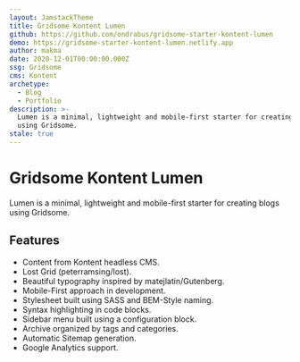 ```yaml
---
layout: JamstackTheme
title: Gridsome Kontent Lumen
github: https://github.com/ondrabus/gridsome-starter-kontent-lumen
demo: https://gridsome-starter-kontent-lumen.netlify.app
author: makma
date: 2020-12-01T00:00:00.000Z
ssg: Gridsome
cms: Kontent
archetype:
  - Blog
  - Portfolio
description: >-
  Lumen is a minimal, lightweight and mobile-first starter for creating blogs
  using Gridsome.
stale: true
---
```


# Gridsome Kontent Lumen

Lumen is a minimal, lightweight and mobile-first starter for creating blogs using Gridsome.

## Features

- Content from Kontent headless CMS.
- Lost Grid (peterramsing/lost).
- Beautiful typography inspired by matejlatin/Gutenberg.
- Mobile-First approach in development.
- Stylesheet built using SASS and BEM-Style naming.
- Syntax highlighting in code blocks.
- Sidebar menu built using a configuration block.
- Archive organized by tags and categories.
- Automatic Sitemap generation.
- Google Analytics support.

